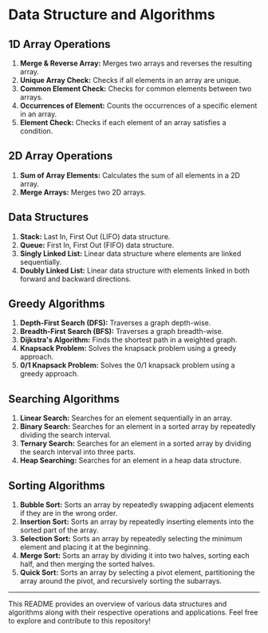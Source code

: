 # Data Structure and Algorithms

## 1D Array Operations
1. **Merge & Reverse Array:** Merges two arrays and reverses the resulting array.
2. **Unique Array Check:** Checks if all elements in an array are unique.
3. **Common Element Check:** Checks for common elements between two arrays.
4. **Occurrences of Element:** Counts the occurrences of a specific element in an array.
5. **Element Check:** Checks if each element of an array satisfies a condition.

## 2D Array Operations
1. **Sum of Array Elements:** Calculates the sum of all elements in a 2D array.
2. **Merge Arrays:** Merges two 2D arrays.

## Data Structures
1. **Stack:** Last In, First Out (LIFO) data structure.
2. **Queue:** First In, First Out (FIFO) data structure.
3. **Singly Linked List:** Linear data structure where elements are linked sequentially.
4. **Doubly Linked List:** Linear data structure with elements linked in both forward and backward directions.

## Greedy Algorithms
1. **Depth-First Search (DFS):** Traverses a graph depth-wise.
2. **Breadth-First Search (BFS):** Traverses a graph breadth-wise.
3. **Dijkstra's Algorithm:** Finds the shortest path in a weighted graph.
4. **Knapsack Problem:** Solves the knapsack problem using a greedy approach.
5. **0/1 Knapsack Problem:** Solves the 0/1 knapsack problem using a greedy approach.

## Searching Algorithms
1. **Linear Search:** Searches for an element sequentially in an array.
2. **Binary Search:** Searches for an element in a sorted array by repeatedly dividing the search interval.
3. **Ternary Search:** Searches for an element in a sorted array by dividing the search interval into three parts.
4. **Heap Searching:** Searches for an element in a heap data structure.

## Sorting Algorithms
1. **Bubble Sort:** Sorts an array by repeatedly swapping adjacent elements if they are in the wrong order.
2. **Insertion Sort:** Sorts an array by repeatedly inserting elements into the sorted part of the array.
3. **Selection Sort:** Sorts an array by repeatedly selecting the minimum element and placing it at the beginning.
4. **Merge Sort:** Sorts an array by dividing it into two halves, sorting each half, and then merging the sorted halves.
5. **Quick Sort:** Sorts an array by selecting a pivot element, partitioning the array around the pivot, and recursively sorting the subarrays.

---

This README provides an overview of various data structures and algorithms along with their respective operations and applications. Feel free to explore and contribute to this repository!
